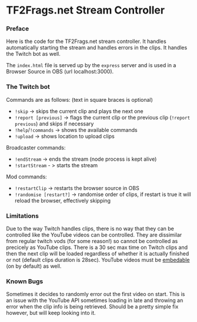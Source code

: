 # TF2Frags.net Stream Controller

### Preface

Here is the code for the TF2Frags.net stream controller. It handles automatically starting the stream and handles errors in the clips. It handles the Twitch bot as well.

The `index.html` file is served up by the `express` server and is used in a Browser Source in OBS (url localhost:3000).

### The Twitch bot

Commands are as follows: (text in square braces is optional)
- `!skip` -> skips the current clip and plays the next one
- `!report [previous]` -> flags the current clip or the previous clip (`!report previous`) and skips if necessary
- `!help`/`!commands` -> shows the available commands
- `!upload` -> shows location to upload clips

Broadcaster commands:
- `!endStream` -> ends the stream (node process is kept alive)
- `!startStream` - > starts the stream

Mod commands:
- `!restartClip` -> restarts the browser source in OBS
- `!randomise [restart?]` -> randomise order of clips, if restart is true it will reload the browser, effectively skipping

### Limitations

Due to the way Twitch handles clips, there is no way that they can be controlled like the YouTube videos can be controlled. They are dissimilar from regular twitch vods (for some reason!) so cannot be controlled as precicely as YouTube clips. There is a 30 sec max time on Twitch clips and then the next clip will be loaded regardless of whether it is actually finished or not (default clips duration is 28sec). YouTube videos must be [embedable](https://support.google.com/youtube/answer/171780?hl=en) (on by default) as well.

### Known Bugs

Sometimes it decides to randomly error out the first video on start. This is an issue with the YouTube API sometimes loading in late and throwing an error when the clip info is being retrieved. Should be a pretty simple fix however, but will keep looking into it.
